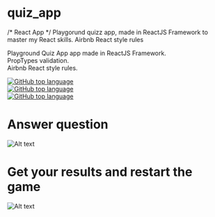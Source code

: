 # quiz_app
/* React App */  Playgorund quizz app, made in ReactJS Framework to master my React skills. Airbnb React style rules </br>
 
Playground Quiz App app made in ReactJS Framework.</br>
PropTypes validation.</br>
Airbnb React style rules.</br>

[![GitHub top language](https://img.shields.io/github/languages/top/badges/shields.svg)]()  </br>
[![GitHub top language](https://img.shields.io/pypi/status/Django.svg)]() </br>
[![GitHub top language](https://img.shields.io/badge/ReactJS-Framework-yellowgreen.svg)]() </br>

# Answer question </br>
![Alt text](http://files.tinypic.pl/i/00954/mezyfbzfqo62.png)  </br>
# Get your results and restart the game  </br>
![Alt text](http://files.tinypic.pl/i/00954/3d0nddhm6vo8.png)  </br>

